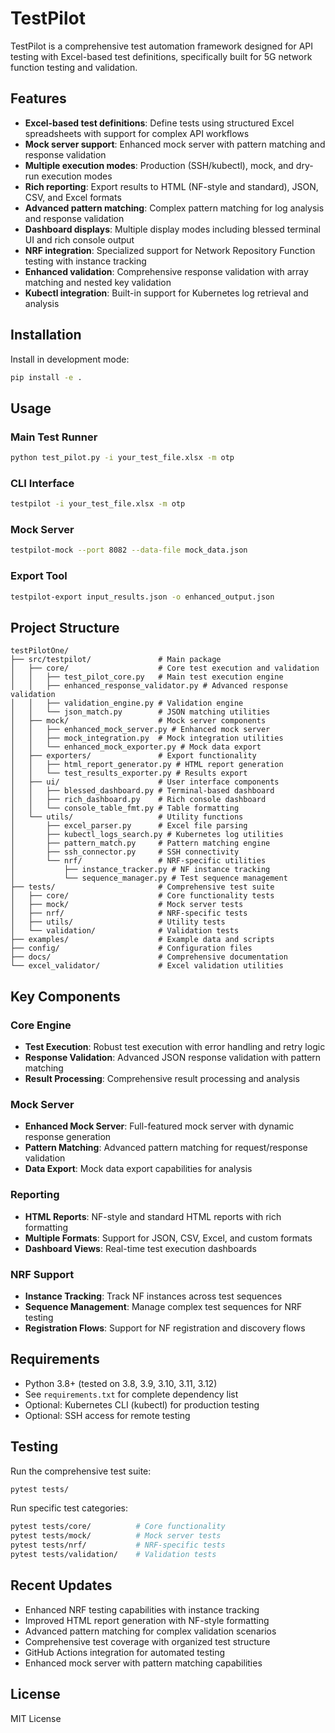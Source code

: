 # TestPilot

TestPilot is a comprehensive test automation framework designed for API testing with Excel-based test definitions, specifically built for 5G network function testing and validation.

## Features

- **Excel-based test definitions**: Define tests using structured Excel spreadsheets with support for complex API workflows
- **Mock server support**: Enhanced mock server with pattern matching and response validation
- **Multiple execution modes**: Production (SSH/kubectl), mock, and dry-run execution modes
- **Rich reporting**: Export results to HTML (NF-style and standard), JSON, CSV, and Excel formats
- **Advanced pattern matching**: Complex pattern matching for log analysis and response validation
- **Dashboard displays**: Multiple display modes including blessed terminal UI and rich console output
- **NRF integration**: Specialized support for Network Repository Function testing with instance tracking
- **Enhanced validation**: Comprehensive response validation with array matching and nested key validation
- **Kubectl integration**: Built-in support for Kubernetes log retrieval and analysis

## Installation

Install in development mode:
```bash
pip install -e .
```

## Usage

### Main Test Runner
```bash
python test_pilot.py -i your_test_file.xlsx -m otp
```

### CLI Interface
```bash
testpilot -i your_test_file.xlsx -m otp
```

### Mock Server
```bash
testpilot-mock --port 8082 --data-file mock_data.json
```

### Export Tool
```bash
testpilot-export input_results.json -o enhanced_output.json
```

## Project Structure

```
testPilotOne/
├── src/testpilot/               # Main package
│   ├── core/                    # Core test execution and validation
│   │   ├── test_pilot_core.py   # Main test execution engine
│   │   ├── enhanced_response_validator.py # Advanced response validation
│   │   ├── validation_engine.py # Validation engine
│   │   └── json_match.py        # JSON matching utilities
│   ├── mock/                    # Mock server components
│   │   ├── enhanced_mock_server.py # Enhanced mock server
│   │   ├── mock_integration.py  # Mock integration utilities
│   │   └── enhanced_mock_exporter.py # Mock data export
│   ├── exporters/               # Export functionality
│   │   ├── html_report_generator.py # HTML report generation
│   │   └── test_results_exporter.py # Results export
│   ├── ui/                      # User interface components
│   │   ├── blessed_dashboard.py # Terminal-based dashboard
│   │   ├── rich_dashboard.py    # Rich console dashboard
│   │   └── console_table_fmt.py # Table formatting
│   └── utils/                   # Utility functions
│       ├── excel_parser.py      # Excel file parsing
│       ├── kubectl_logs_search.py # Kubernetes log utilities
│       ├── pattern_match.py     # Pattern matching engine
│       ├── ssh_connector.py     # SSH connectivity
│       └── nrf/                 # NRF-specific utilities
│           ├── instance_tracker.py # NF instance tracking
│           └── sequence_manager.py # Test sequence management
├── tests/                       # Comprehensive test suite
│   ├── core/                    # Core functionality tests
│   ├── mock/                    # Mock server tests
│   ├── nrf/                     # NRF-specific tests
│   ├── utils/                   # Utility tests
│   └── validation/              # Validation tests
├── examples/                    # Example data and scripts
├── config/                      # Configuration files
├── docs/                        # Comprehensive documentation
└── excel_validator/             # Excel validation utilities
```

## Key Components

### Core Engine
- **Test Execution**: Robust test execution with error handling and retry logic
- **Response Validation**: Advanced JSON response validation with pattern matching
- **Result Processing**: Comprehensive result processing and analysis

### Mock Server
- **Enhanced Mock Server**: Full-featured mock server with dynamic response generation
- **Pattern Matching**: Advanced pattern matching for request/response validation
- **Data Export**: Mock data export capabilities for analysis

### Reporting
- **HTML Reports**: NF-style and standard HTML reports with rich formatting
- **Multiple Formats**: Support for JSON, CSV, Excel, and custom formats
- **Dashboard Views**: Real-time test execution dashboards

### NRF Support
- **Instance Tracking**: Track NF instances across test sequences
- **Sequence Management**: Manage complex test sequences for NRF testing
- **Registration Flows**: Support for NF registration and discovery flows

## Requirements

- Python 3.8+ (tested on 3.8, 3.9, 3.10, 3.11, 3.12)
- See `requirements.txt` for complete dependency list
- Optional: Kubernetes CLI (kubectl) for production testing
- Optional: SSH access for remote testing

## Testing

Run the comprehensive test suite:
```bash
pytest tests/
```

Run specific test categories:
```bash
pytest tests/core/          # Core functionality
pytest tests/mock/          # Mock server tests
pytest tests/nrf/           # NRF-specific tests
pytest tests/validation/    # Validation tests
```

## Recent Updates

- Enhanced NRF testing capabilities with instance tracking
- Improved HTML report generation with NF-style formatting
- Advanced pattern matching for complex validation scenarios
- Comprehensive test coverage with organized test structure
- GitHub Actions integration for automated testing
- Enhanced mock server with pattern matching capabilities

## License

MIT License
